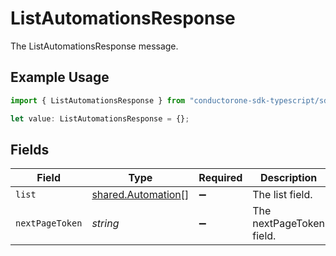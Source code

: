 # ListAutomationsResponse

The ListAutomationsResponse message.

## Example Usage

```typescript
import { ListAutomationsResponse } from "conductorone-sdk-typescript/sdk/models/shared";

let value: ListAutomationsResponse = {};
```

## Fields

| Field                                                           | Type                                                            | Required                                                        | Description                                                     |
| --------------------------------------------------------------- | --------------------------------------------------------------- | --------------------------------------------------------------- | --------------------------------------------------------------- |
| `list`                                                          | [shared.Automation](../../../sdk/models/shared/automation.md)[] | :heavy_minus_sign:                                              | The list field.                                                 |
| `nextPageToken`                                                 | *string*                                                        | :heavy_minus_sign:                                              | The nextPageToken field.                                        |
